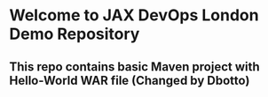 # Welcome to JAX DevOps London Demo Repository
## This repo contains basic Maven project with Hello-World WAR file (Changed by Dbotto)
